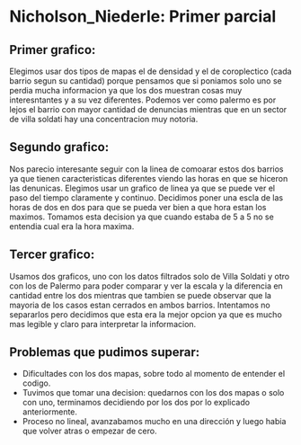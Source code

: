 # Nicholson_Niederle: Primer parcial

## Primer grafico: 
Elegimos usar dos tipos de mapas el de densidad y el de coroplectico (cada barrio segun su cantidad) 
porque pensamos que si poniamos solo uno se perdia mucha informacion ya que los dos muestran cosas muy interesntantes y a su vez diferentes. 
Podemos ver como palermo es por lejos el barrio con mayor cantidad de denuncias mientras que en un sector de villa soldati hay una concentracion muy notoria.

## Segundo grafico: 
Nos parecio interesante seguir con la linea de comoarar estos dos barrios ya que tienen caracteristicas diferentes viendo las horas en que se hiceron las denunicas.
Elegimos usar un grafico de linea ya que se puede ver el paso del tiempo claramente y continuo. Decidimos poner una escla de las horas de dos en dos para que se pueda ver bien a que hora estan los maximos. Tomamos esta decision ya que cuando estaba de 5 a 5 no se entendia cual era la hora maxima.

## Tercer grafico:
Usamos dos graficos, uno con los datos filtrados solo de Villa Soldati y otro con los de Palermo para poder comparar y ver la escala y la diferencia en cantidad entre 
los dos mientras que tambien se puede observar que la mayoria de los casos estan cerrados en ambos barrios. Intentamos no separarlos pero decidimos que esta era la mejor opcion ya que es mucho mas legible y claro para interpretar la informacion.

## Problemas que pudimos superar:
- Dificultades con los dos mapas, sobre todo al momento de entender el codigo.
- Tuvimos que tomar una decision: quedarnos con los dos mapas o solo con uno, terminamos decidiendo por los dos por lo explicado anteriormente.
- Proceso no lineal, avanzabamos mucho en una dirección y luego habia que volver atras o empezar de cero.


